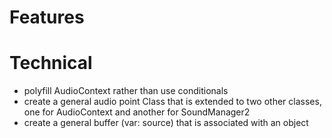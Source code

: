 Features
========


Technical
=========
- polyfill AudioContext rather than use conditionals
- create a general audio point Class that is extended to two other classes, one for AudioContext and another for SoundManager2
- create a general buffer (var: source) that is associated with an object

